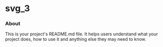 svg_3
=====

### About

This is your project's README.md file. It helps users understand what your
project does, how to use it and anything else they may need to know.